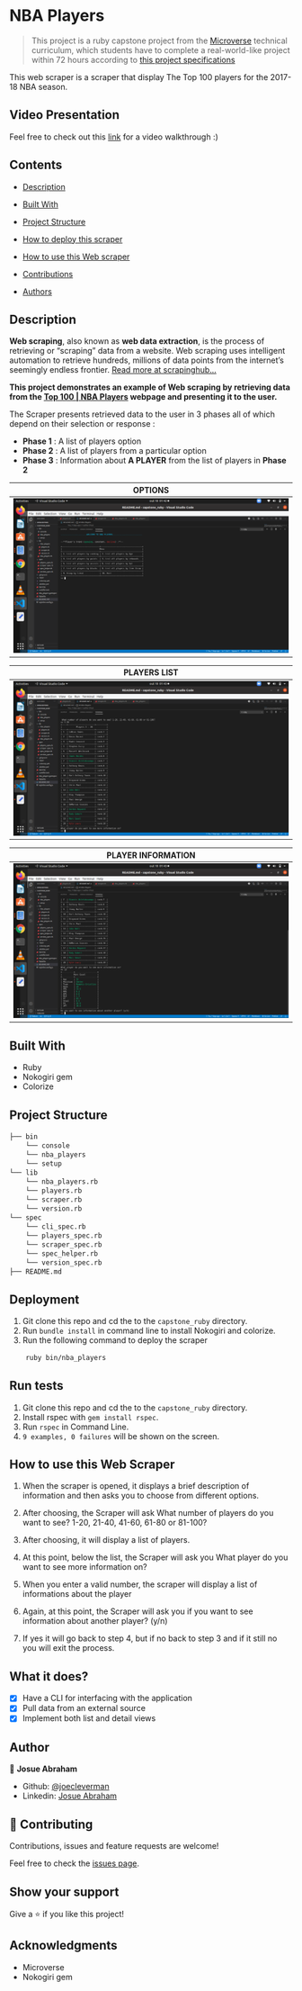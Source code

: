 # NBA Players

> This project is a ruby capstone project from the [Microverse](https://www.microverse.org/) technical curriculum, which students have to complete a real-world-like project within 72 hours according to [this project specifications](https://www.notion.so/microverse/Build-your-own-scraper-f54eaca54d8a4d758a5f0141468127a8)

This web scraper is a scraper that display The Top 100 players for the 2017-18 NBA season.

## Video Presentation

Feel free to check out this [link](https://www.loom.com/share/4739adb7e5034fdd93fc4974bde8f7e9) for a video walkthrough :)

## Contents

- [Description](#description)

- [Built With](#built-with)

- [Project Structure](#project-structure)

- [How to deploy this scraper](#deployment)

- [How to use this Web scraper](#how-to-use-this-web-scraper)

- [Contributions](#contributing)

- [Authors](#author)

## Description

**Web scraping**, also known as **web data extraction**, is the process of retrieving or “scraping” data from a website. Web scraping uses intelligent automation to retrieve hundreds, millions of data points from the internet’s seemingly endless frontier. [Read more at scrapinghub...](https://www.scrapinghub.com/what-is-web-scraping/)

**This project demonstrates an example of Web scraping by retrieving data from the [Top 100 | NBA Players](https://www.washingtonpost.com/graphics/2017/sports/nba-top-100-players-2017/?noredirect=on&utm_term=.adcc13ae7e38) webpage and presenting it to the user.**

The Scraper presents retrieved data to the user in 3 phases all of which depend on their selection or response :

- **Phase 1** : A list of players option
- **Phase 2** : A list of players from a particular option
- **Phase 3** : Information about **A PLAYER** from the list of players in **Phase 2**

| OPTIONS           |
| ----------------- |
| ![](images/1.png) |

| PLAYERS LIST      |
| ----------------- |
| ![](images/2.png) |

| PLAYER INFORMATION |
| ------------------ |
| ![](images/3.png)  |

## Built With

- Ruby
- Nokogiri gem
- Colorize

## Project Structure

```
├── bin
    └── console
    └── nba_players
    └── setup
└── lib
    └── nba_players.rb
    └── players.rb
    └── scraper.rb
    └── version.rb
└── spec
    └── cli_spec.rb
    └── players_spec.rb
    └── scraper_spec.rb
    └── spec_helper.rb
    └── version_spec.rb
├── README.md
```

## Deployment

1. Git clone this repo and cd the to the `capstone_ruby` directory.
2. Run `bundle install` in command line to install Nokogiri and colorize.
3. Run the following command to deploy the scraper

```bash
    ruby bin/nba_players
```

## Run tests

1. Git clone this repo and cd the to the `capstone_ruby` directory.
2. Install rspec with `gem install rspec`.
3. Run `rspec` in Command Line.
4. `9 examples, 0 failures` will be shown on the screen.

## How to use this Web Scraper

1. When the scraper is opened, it displays a brief description of information and then asks you to choose from different options.

2. After choosing, the Scraper will ask What number of players do you want to see? 1-20, 21-40, 41-60, 61-80 or 81-100?

3. After choosing, it will display a list of players.

4. At this point, below the list, the Scraper will ask you What player do you want to see more information on?

5. When you enter a valid number, the scraper will display a list of informations about the player

6. Again, at this point, the Scraper will ask you if you want to see information about another player? (y/n)

7. If yes it will go back to step 4, but if no back to step 3 and if it still no you will exit the process.

## What it does?

- [x] Have a CLI for interfacing with the application
- [x] Pull data from an external source
- [x] Implement both list and detail views

## Author

👤 **Josue Abraham**

- Github: [@joecleverman](https://github.com/joecleverman)
- Linkedin: [Josue Abraham](https://www.linkedin.com/in/josueabraham/)

## 🤝 Contributing

Contributions, issues and feature requests are welcome!

Feel free to check the [issues page](https://github.com/joecleverman/capstone_ruby/issues?q=is%3Aissue+is%3Aopen+sort%3Aupdated-desc).

## Show your support

Give a ⭐️ if you like this project!

## Acknowledgments

- Microverse
- Nokogiri gem
